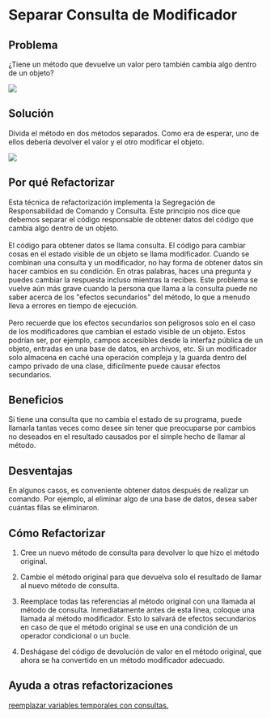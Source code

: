 # Separar Consulta de Modificador

## Problema

¿Tiene un método que devuelve un valor pero también cambia algo dentro de un objeto?

![](https://refactoring.guru/images/refactoring/diagrams/Separate%20Query%20from%20Modifier%20-%20Before.png)

## Solución

Divida el método en dos métodos separados. Como era de esperar, uno de ellos debería devolver el valor y el otro
modificar el objeto.

![](https://refactoring.guru/images/refactoring/diagrams/Separate%20Query%20from%20Modifier%20-%20After.png)

## Por qué Refactorizar

Esta técnica de refactorización implementa la Segregación de Responsabilidad de Comando y Consulta. Este principio nos
dice que debemos separar el código responsable de obtener datos del código que cambia algo dentro de un objeto.<br><br>El código para obtener datos se llama consulta. El código para cambiar cosas en el estado visible de un objeto se llama
modificador. Cuando se combinan una consulta y un modificador, no hay forma de obtener datos sin hacer cambios en su
condición. En otras palabras, haces una pregunta y puedes cambiar la respuesta incluso mientras la recibes. Este
problema se vuelve aún más grave cuando la persona que llama a la consulta puede no saber acerca de los "efectos
secundarios" del método, lo que a menudo lleva a errores en tiempo de ejecución.<br><br>Pero recuerde que los efectos secundarios son peligrosos solo en el caso de los modificadores que cambian el estado
visible de un objeto. Estos podrían ser, por ejemplo, campos accesibles desde la interfaz pública de un objeto, entradas
en una base de datos, en archivos, etc. Si un modificador solo almacena en caché una operación compleja y la guarda
dentro del campo privado de una clase, difícilmente puede causar efectos secundarios.

## Beneficios

Si tiene una consulta que no cambia el estado de su programa, puede llamarla tantas veces como desee sin tener que
preocuparse por cambios no deseados en el resultado causados por el simple hecho de llamar al método.

## Desventajas

En algunos casos, es conveniente obtener datos después de realizar un comando. Por ejemplo, al eliminar algo de una base
de datos, desea saber cuántas filas se eliminaron.

## Cómo Refactorizar

1. Cree un nuevo método de consulta para devolver lo que hizo el método original.

2. Cambie el método original para que devuelva solo el resultado de llamar al nuevo método de consulta.

3. Reemplace todas las referencias al método original con una llamada al método de consulta. Inmediatamente antes de
   esta línea, coloque una llamada al método modificador. Esto lo salvará de efectos secundarios en caso de que el
   método original se use en una condición de un operador condicional o un bucle.

4. Deshágase del código de devolución de valor en el método original, que ahora se ha convertido en un método
   modificador adecuado.

## Ayuda a otras refactorizaciones
[reemplazar variables temporales con consultas.](./ReplaceTempWithQuery.md)
